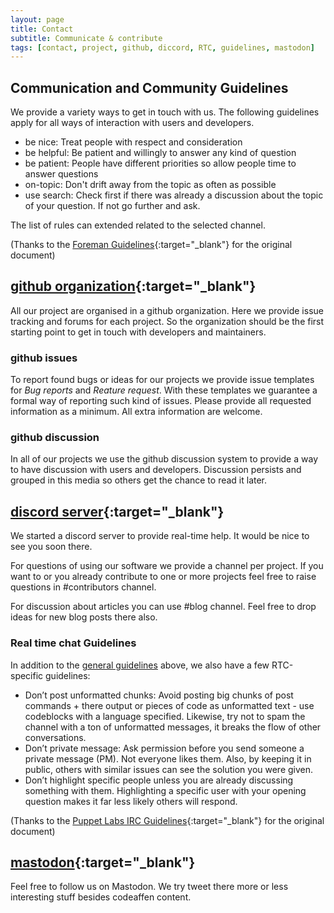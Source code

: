 ```yaml
---
layout: page
title: Contact
subtitle: Communicate & contribute
tags: [contact, project, github, diccord, RTC, guidelines, mastodon]
---
```


## Communication and Community Guidelines

We provide a variety ways to get in touch with us. The following guidelines apply for all ways of interaction with users and developers.

* be nice: Treat people with respect and consideration
* be helpful: Be patient and willingly to answer any kind of question
* be patient: People have different priorities so allow people time to answer questions
* on-topic: Don't drift away from the topic as often as possible
* use search: Check first if there was already a discussion about the topic of your question. If not go further and ask.

The list of rules can extended related to the selected channel.

(Thanks to the [Foreman Guidelines](https://theforeman.org/support.html#CommunityGuidelines){:target="_blank"} for the original document)

## [github organization](https://github.com/codeaffen){:target="_blank"}

All our project are organised in a github organization. Here we provide issue tracking and forums for each project. So the organization should be the first starting point to get in touch with developers and maintainers.

### github issues

To report found bugs or ideas for our projects we provide issue templates for *Bug reports* and *Reature request*. With these templates we guarantee a formal way of reporting such kind of issues. Please provide all requested information as a minimum. All extra information are welcome.

### github discussion

In all of our projects we use the github discussion system to provide a way to have discussion with users and developers. Discussion persists and grouped in this media so others get the chance to read it later.

## [discord server](http://affen.link/discord){:target="_blank"}

We started a discord server to provide real-time help. It would be nice to see you soon there.

For questions of using our software we provide a channel per project. If you want to or you already contribute to one or more projects feel free to raise questions in #contributors channel.

For discussion about articles you can use #blog channel. Feel free to drop ideas for new blog posts there also.

### Real time chat Guidelines

In addition to the [general guidelines](#communication-and-community-guidelines) above, we also have a few RTC-specific guidelines:

* Don’t post unformatted chunks: Avoid posting big chunks of post commands + there output or pieces of code as unformatted text - use codeblocks with a language specified. Likewise, try not to spam the channel with a ton of unformatted messages, it breaks the flow of other conversations.
* Don’t private message: Ask permission before you send someone a private message (PM). Not everyone likes them. Also, by keeping it in public, others with similar issues can see the solution you were given.
* Don’t highlight specific people unless you are already discussing something with them. Highlighting a specific user with your opening question makes it far less likely others will respond.

(Thanks to the [Puppet Labs IRC Guidelines](https://puppet.com/community/community-guidelines/#slack-irc-guidelines){:target="_blank"} for the original document)

## [mastodon](https://social.tchncs.de/@codeaffen){:target="_blank"}

Feel free to follow us on Mastodon. We try tweet there more or less interesting stuff besides codeaffen content.
